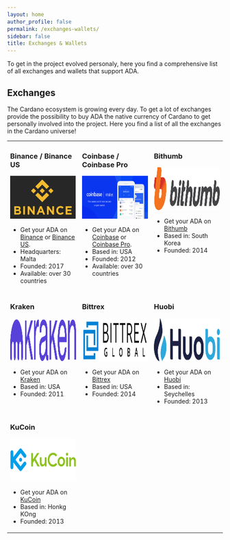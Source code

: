```yaml
---
layout: home
author_profile: false
permalink: /exchanges-wallets/
sidebar: false
title: Exchanges & Wallets
---
```

To get in the project evolved personaly, here you find a comprehensive list of all exchanges and wallets that support ADA.
## Exchanges
The Cardano ecosystem is growing every day. To get a lot of exchanges provide the possibility to buy ADA the native currency of Cardano to get personally involved into the project. Here you find a list of all the exchanges in the Cardano universe!
<table style="width:100%">
   <tr>
      <td style="width:33%; vertical-align:top">
         <h3>Binance / Binance US</h3>
         <img src="/_pages/assets/Logo-Binance.png" alt="Logo Binance" height="100">
         <ul>
            <li>Get your ADA on <a href="https://www.binance.com/" target="_blank">Binance</a> or <a href="https://www.binance.us/" target="_blank">Binance US</a>.</li>
            <li>Headquarters: Malta</li>
            <li>Founded: 2017</li>
            <li>Available: over 30 countries</li>
         </ul>
      </td>
     <td style="width:33%; vertical-align:top">
         <h3>Coinbase / Coinbase Pro</h3>
         <img src="/_pages/assets/Logo-Coinbase.png" alt="Logo Coinbase" height="100">          
         <ul>
            <li>Get your ADA on <a href="https:www.coinbase.com/" target="_blank">Coinbase</a> or <a href="https://pro.coinbase.com/" target="_blank">Coinbase Pro</a>.</li>
            <li>Based in: USA</li>
            <li>Founded: 2012</li>
            <li>Available: over 30 countries</li>
         </ul>
      </td>
      <td style="width:33%; vertical-align:top">
         <h3>Bithumb</h3>
         <img src="/_pages/assets/Logo-Bithumb.png" alt="Logo Bithumb" height="100">      
         <ul>
            <li>Get your ADA on <a href="https://en.bithumb.com/" target="_blank">Bithumb</a></li>
            <li>Based in: South Korea</li>
            <li>Founded: 2014</li>
         </ul>
      </td>
   </tr>
   <tr>
      <td style="width:33%; vertical-align:top">
         <h3>Kraken</h3>
         <img src="/_pages/assets/Logo-Kraken.png" alt="Logo Kraken" height="100">   
         <ul>
            <li>Get your ADA on <a href="https://www.kraken.com/" target="_blank">Kraken</a></li>
            <li>Based in: USA</li>
            <li>Founded: 2011</li>
         </ul>
      </td>
      <td style="width:33%; vertical-align:top">
         <h3>Bittrex</h3>
         <img src="/_pages/assets/Logo-Bittrex.jpg" alt="Logo Bittrex" height="100">   
         <ul>
            <li>Get your ADA on <a href="https://global.bittrex.com/" target="_blank">Bittrex</a></li>
            <li>Based in: USA</li>
            <li>Founded: 2014</li>
         </ul>
      </td>
      <td style="width:33%; vertical-align:top">
         <h3>Huobi</h3>
         <img src="/_pages/assets/Logo-Huobi.png" alt="Logo Huobi" height="100">  
         <ul>
            <li>Get your ADA on <a href="https://www.huobi.com/" target="_blank">Huobi</a></li>
            <li>Based in: Seychelles</li>
            <li>Founded: 2013</li>
         </ul>
      </td>
   </tr>
   <tr>
      <td style="width:33%; vertical-align:top">
         <h3>KuCoin</h3>
         <img src="/_pages/assets/Logo-KuCoin.png" alt="Logo KuCoin" height="100">  
         <ul>
         <li>Get your ADA on <a href="https://www.kucoin.com/" target="_blank">KuCoin</a></li>
         <li>Based in: Honkg KOng</li>
         <li>Founded: 2013</li>
        </ul>  
      </td>
      <td></td>
      <td></td>
   </tr>
</table>
